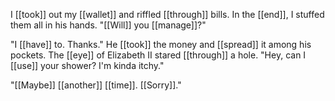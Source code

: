 
I [[took]] out my [[wallet]] and riffled [[through]] bills. In the [[end]], I stuffed them all in his hands. "[[Will]] you [[manage]]?"

"I [[have]] to. Thanks." He [[took]] the money and [[spread]] it among his pockets. The [[eye]] of Elizabeth II stared [[through]] a hole. "Hey, can I [[use]] your shower? I'm kinda itchy."

"[[Maybe]] [[another]] [[time]]. [[Sorry]]."